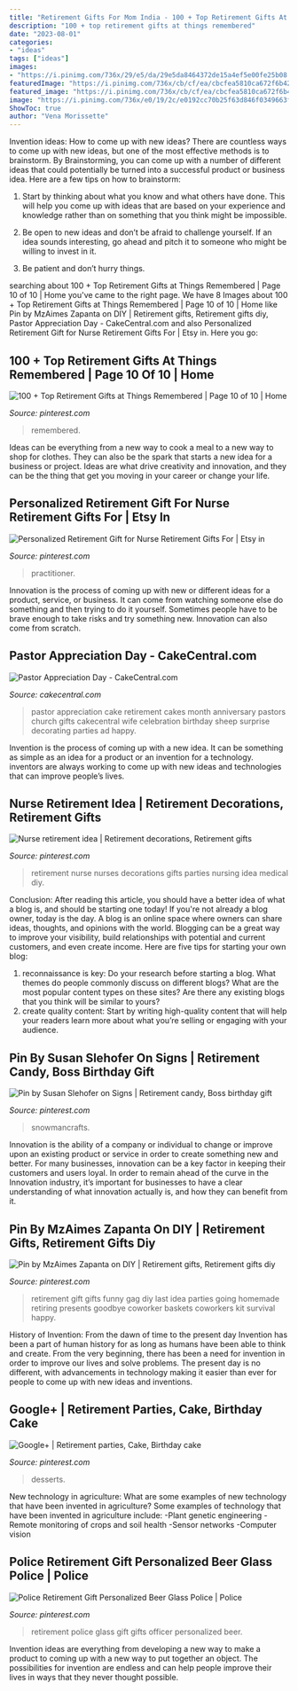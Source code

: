 ```yaml
---
title: "Retirement Gifts For Mom India - 100 + Top Retirement Gifts At Things Remembered"
description: "100 + top retirement gifts at things remembered"
date: "2023-08-01"
categories:
- "ideas"
tags: ["ideas"]
images:
- "https://i.pinimg.com/736x/29/e5/da/29e5da8464372de15a4ef5e00fe25b08.jpg"
featuredImage: "https://i.pinimg.com/736x/cb/cf/ea/cbcfea5810ca672f6b42d7eaf5d7aa13--retirement-ideas-nurses.jpg"
featured_image: "https://i.pinimg.com/736x/cb/cf/ea/cbcfea5810ca672f6b42d7eaf5d7aa13--retirement-ideas-nurses.jpg"
image: "https://i.pinimg.com/736x/e0/19/2c/e0192cc70b25f63d846f0349663f09d5--retirement.jpg"
ShowToc: true
author: "Vena Morissette"
---
```



Invention ideas: How to come up with new ideas?
There are countless ways to come up with new ideas, but one of the most effective methods is to brainstorm. By Brainstorming, you can come up with a number of different ideas that could potentially be turned into a successful product or business idea. Here are a few tips on how to brainstorm:
1. Start by thinking about what you know and what others have done. This will help you come up with ideas that are based on your experience and knowledge rather than on something that you think might be impossible.

2. Be open to new ideas and don’t be afraid to challenge yourself. If an idea sounds interesting, go ahead and pitch it to someone who might be willing to invest in it.

3. Be patient and don’t hurry things.

	

		
searching about 100 + Top Retirement Gifts at Things Remembered | Page 10 of 10 | Home you've came to the right page. We have 8 Images about 100 + Top Retirement Gifts at Things Remembered | Page 10 of 10 | Home like Pin by MzAimes Zapanta on DIY | Retirement gifts, Retirement gifts diy, Pastor Appreciation Day - CakeCentral.com and also Personalized Retirement Gift for Nurse Retirement Gifts For | Etsy in. Here you go:
		
    
## 100 + Top Retirement Gifts At Things Remembered | Page 10 Of 10 | Home

<img loading=lazy src="https://i.pinimg.com/736x/29/e5/da/29e5da8464372de15a4ef5e00fe25b08.jpg" onerror="this.onerror=null;this.src='https://tse3.mm.bing.net/th?id=OIP.At_y6pEeYNZsOmg2G24tfQHaLG&amp;pid=15.1';" alt="100 + Top Retirement Gifts at Things Remembered | Page 10 of 10 | Home">

_Source: pinterest.com_

>remembered. 

	

Ideas can be everything from a new way to cook a meal to a new way to shop for clothes. They can also be the spark that starts a new idea for a business or project. Ideas are what drive creativity and innovation, and they can be the thing that get you moving in your career or change your life.

    
## Personalized Retirement Gift For Nurse Retirement Gifts For | Etsy In

<img loading=lazy src="https://i.pinimg.com/736x/31/aa/3a/31aa3a3289c0b91a5311542462c967fd.jpg" onerror="this.onerror=null;this.src='https://tse4.mm.bing.net/th?id=OIP.bUSTnNgJdWQp_pkBlCrHsAHaHa&amp;pid=15.1';" alt="Personalized Retirement Gift for Nurse Retirement Gifts For | Etsy in">

_Source: pinterest.com_

>practitioner. 

	

Innovation is the process of coming up with new or different ideas for a product, service, or business. It can come from watching someone else do something and then trying to do it yourself. Sometimes people have to be brave enough to take risks and try something new. Innovation can also come from scratch.

    
## Pastor Appreciation Day - CakeCentral.com

<img loading=lazy src="https://cdn001.cakecentral.com/gallery/2015/03/900_848043YV0S_pastor-appreciation-day.jpg" onerror="this.onerror=null;this.src='https://tse1.mm.bing.net/th?id=OIP.NTt50occN9WirisJW91I-gHaFj&amp;pid=15.1';" alt="Pastor Appreciation Day - CakeCentral.com">

_Source: cakecentral.com_

>pastor appreciation cake retirement cakes month anniversary pastors church gifts cakecentral wife celebration birthday sheep surprise decorating parties ad happy. 

	

Invention is the process of coming up with a new idea. It can be something as simple as an idea for a product or an invention for a technology. inventors are always working to come up with new ideas and technologies that can improve people’s lives.

    
## Nurse Retirement Idea | Retirement Decorations, Retirement Gifts

<img loading=lazy src="https://i.pinimg.com/736x/cb/cf/ea/cbcfea5810ca672f6b42d7eaf5d7aa13--retirement-ideas-nurses.jpg" onerror="this.onerror=null;this.src='https://tse3.mm.bing.net/th?id=OIP.8wW3U3WGfgUqRX8_29mD0wHaNJ&amp;pid=15.1';" alt="Nurse retirement idea | Retirement decorations, Retirement gifts">

_Source: pinterest.com_

>retirement nurse nurses decorations gifts parties nursing idea medical diy. 

	

Conclusion: After reading this article, you should have a better idea of what a blog is, and should be starting one today!
If you're not already a blog owner, today is the day. A blog is an online space where owners can share ideas, thoughts, and opinions with the world. Blogging can be a great way to improve your visibility, build relationships with potential and current customers, and even create income. Here are five tips for starting your own blog: 
1. reconnaissance is key: Do your research before starting a blog. What themes do people commonly discuss on different blogs? What are the most popular content types on these sites? Are there any existing blogs that you think will be similar to yours? 
2. create quality content: Start by writing high-quality content that will help your readers learn more about what you’re selling or engaging with your audience.

    
## Pin By Susan Slehofer On Signs | Retirement Candy, Boss Birthday Gift

<img loading=lazy src="https://i.pinimg.com/736x/9e/36/32/9e36325ca10ed1032d966c63dbf25a05.jpg" onerror="this.onerror=null;this.src='https://tse2.mm.bing.net/th?id=OIP.2cnGVrCx9RN1DVq2m9ilwwAAAA&amp;pid=15.1';" alt="Pin by Susan Slehofer on Signs | Retirement candy, Boss birthday gift">

_Source: pinterest.com_

>snowmancrafts. 

	

Innovation is the ability of a company or individual to change or improve upon an existing product or service in order to create something new and better. For many businesses, innovation can be a key factor in keeping their customers and users loyal. In order to remain ahead of the curve in the Innovation industry, it’s important for businesses to have a clear understanding of what innovation actually is, and how they can benefit from it.

    
## Pin By MzAimes Zapanta On DIY | Retirement Gifts, Retirement Gifts Diy

<img loading=lazy src="https://i.pinimg.com/736x/20/ff/60/20ff60771ec2370949617346a35c98ca--retirement-gag-gifts-retirement-ideas.jpg" onerror="this.onerror=null;this.src='https://tse4.mm.bing.net/th?id=OIP.zR9enCtyXyYgVXTKXsuPqQHaJ6&amp;pid=15.1';" alt="Pin by MzAimes Zapanta on DIY | Retirement gifts, Retirement gifts diy">

_Source: pinterest.com_

>retirement gift gifts funny gag diy last idea parties going homemade retiring presents goodbye coworker baskets coworkers kit survival happy. 

	

History of Invention: From the dawn of time to the present day
Invention has been a part of human history for as long as humans have been able to think and create. From the very beginning, there has been a need for invention in order to improve our lives and solve problems. The present day is no different, with advancements in technology making it easier than ever for people to come up with new ideas and inventions.

    
## Google+ | Retirement Parties, Cake, Birthday Cake

<img loading=lazy src="https://i.pinimg.com/736x/e0/19/2c/e0192cc70b25f63d846f0349663f09d5--retirement.jpg" onerror="this.onerror=null;this.src='https://tse4.mm.bing.net/th?id=OIP.oyFjt79pZ8NLdVcTNiiTXwAAAA&amp;pid=15.1';" alt="Google+ | Retirement parties, Cake, Birthday cake">

_Source: pinterest.com_

>desserts. 

	

New technology in agriculture: What are some examples of new technology that have been invented in agriculture?
Some examples of technology that have been invented in agriculture include:
-Plant genetic engineering
-Remote monitoring of crops and soil health 
-Sensor networks 
-Computer vision

    
## Police Retirement Gift Personalized Beer Glass Police | Police

<img loading=lazy src="https://i.pinimg.com/originals/70/86/d3/7086d32cb17cc0a32bd5d2ec3ca0a25c.jpg" onerror="this.onerror=null;this.src='https://tse2.mm.bing.net/th?id=OIP.TFQimrIv5DL2w1q4bJJKrwHaIB&amp;pid=15.1';" alt="Police Retirement Gift Personalized Beer Glass Police | Police">

_Source: pinterest.com_

>retirement police glass gift gifts officer personalized beer. 

	

Invention ideas are everything from developing a new way to make a product to coming up with a new way to put together an object. The possibilities for invention are endless and can help people improve their lives in ways that they never thought possible.

